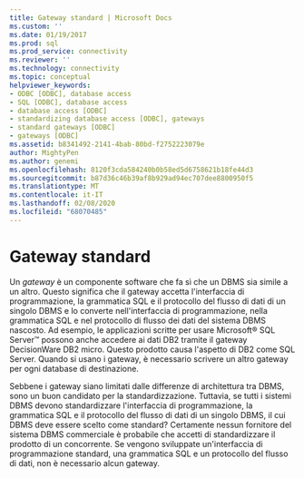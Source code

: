 ```yaml
---
title: Gateway standard | Microsoft Docs
ms.custom: ''
ms.date: 01/19/2017
ms.prod: sql
ms.prod_service: connectivity
ms.reviewer: ''
ms.technology: connectivity
ms.topic: conceptual
helpviewer_keywords:
- ODBC [ODBC], database access
- SQL [ODBC], database access
- database access [ODBC]
- standardizing database access [ODBC], gateways
- standard gateways [ODBC]
- gateways [ODBC]
ms.assetid: b8341492-2141-4bab-80bd-f2752223079e
author: MightyPen
ms.author: genemi
ms.openlocfilehash: 8120f3cda584240b0b58ed5d6758621b18fe44d3
ms.sourcegitcommit: b87d36c46b39af8b929ad94ec707dee8800950f5
ms.translationtype: MT
ms.contentlocale: it-IT
ms.lasthandoff: 02/08/2020
ms.locfileid: "68070485"
---
```

# <a name="standard-gateway"></a>Gateway standard
Un *gateway* è un componente software che fa sì che un DBMS sia simile a un altro. Questo significa che il gateway accetta l'interfaccia di programmazione, la grammatica SQL e il protocollo del flusso di dati di un singolo DBMS e lo converte nell'interfaccia di programmazione, nella grammatica SQL e nel protocollo di flusso dei dati del sistema DBMS nascosto. Ad esempio, le applicazioni scritte per usare Microsoft® SQL Server™ possono anche accedere ai dati DB2 tramite il gateway DecisionWare DB2 micro. Questo prodotto causa l'aspetto di DB2 come SQL Server. Quando si usano i gateway, è necessario scrivere un altro gateway per ogni database di destinazione.  
  
 Sebbene i gateway siano limitati dalle differenze di architettura tra DBMS, sono un buon candidato per la standardizzazione. Tuttavia, se tutti i sistemi DBMS devono standardizzare l'interfaccia di programmazione, la grammatica SQL e il protocollo del flusso di dati di un singolo DBMS, il cui DBMS deve essere scelto come standard? Certamente nessun fornitore del sistema DBMS commerciale è probabile che accetti di standardizzare il prodotto di un concorrente. Se vengono sviluppate un'interfaccia di programmazione standard, una grammatica SQL e un protocollo del flusso di dati, non è necessario alcun gateway.
